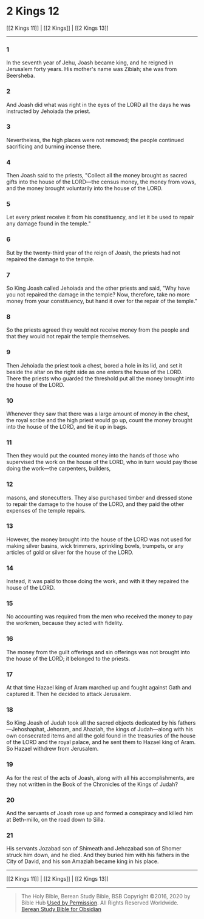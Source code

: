 # 2 Kings 12

[[2 Kings 11]] | [[2 Kings]] | [[2 Kings 13]]

---

### 1
In the seventh year of Jehu, Joash became king, and he reigned in Jerusalem forty years. His mother's name was Zibiah; she was from Beersheba.

### 2
And Joash did what was right in the eyes of the LORD all the days he was instructed by Jehoiada the priest.

### 3
Nevertheless, the high places were not removed; the people continued sacrificing and burning incense there.

### 4
Then Joash said to the priests, "Collect all the money brought as sacred gifts into the house of the LORD—the census money, the money from vows, and the money brought voluntarily into the house of the LORD.

### 5
Let every priest receive it from his constituency, and let it be used to repair any damage found in the temple."

### 6
But by the twenty-third year of the reign of Joash, the priests had not repaired the damage to the temple.

### 7
So King Joash called Jehoiada and the other priests and said, "Why have you not repaired the damage in the temple? Now, therefore, take no more money from your constituency, but hand it over for the repair of the temple."

### 8
So the priests agreed they would not receive money from the people and that they would not repair the temple themselves.

### 9
Then Jehoiada the priest took a chest, bored a hole in its lid, and set it beside the altar on the right side as one enters the house of the LORD. There the priests who guarded the threshold put all the money brought into the house of the LORD.

### 10
Whenever they saw that there was a large amount of money in the chest, the royal scribe and the high priest would go up, count the money brought into the house of the LORD, and tie it up in bags.

### 11
Then they would put the counted money into the hands of those who supervised the work on the house of the LORD, who in turn would pay those doing the work—the carpenters, builders,

### 12
masons, and stonecutters. They also purchased timber and dressed stone to repair the damage to the house of the LORD, and they paid the other expenses of the temple repairs.

### 13
However, the money brought into the house of the LORD was not used for making silver basins, wick trimmers, sprinkling bowls, trumpets, or any articles of gold or silver for the house of the LORD.

### 14
Instead, it was paid to those doing the work, and with it they repaired the house of the LORD.

### 15
No accounting was required from the men who received the money to pay the workmen, because they acted with fidelity.

### 16
The money from the guilt offerings and sin offerings was not brought into the house of the LORD; it belonged to the priests.

### 17
At that time Hazael king of Aram marched up and fought against Gath and captured it. Then he decided to attack Jerusalem.

### 18
So King Joash of Judah took all the sacred objects dedicated by his fathers—Jehoshaphat, Jehoram, and Ahaziah, the kings of Judah—along with his own consecrated items and all the gold found in the treasuries of the house of the LORD and the royal palace, and he sent them to Hazael king of Aram. So Hazael withdrew from Jerusalem.

### 19
As for the rest of the acts of Joash, along with all his accomplishments, are they not written in the Book of the Chronicles of the Kings of Judah?

### 20
And the servants of Joash rose up and formed a conspiracy and killed him at Beth-millo, on the road down to Silla.

### 21
His servants Jozabad son of Shimeath and Jehozabad son of Shomer struck him down, and he died. And they buried him with his fathers in the City of David, and his son Amaziah became king in his place.

---

[[2 Kings 11]] | [[2 Kings]] | [[2 Kings 13]]

---

> The Holy Bible, Berean Study Bible, BSB
> Copyright &copy;2016, 2020 by Bible Hub
> [Used by Permission](https://berean.bible/terms.htm). All Rights Reserved Worldwide.
> [Berean Study Bible for Obsidian](https://github.com/gapmiss/berean-study-bible-for-obsidian)</small>

